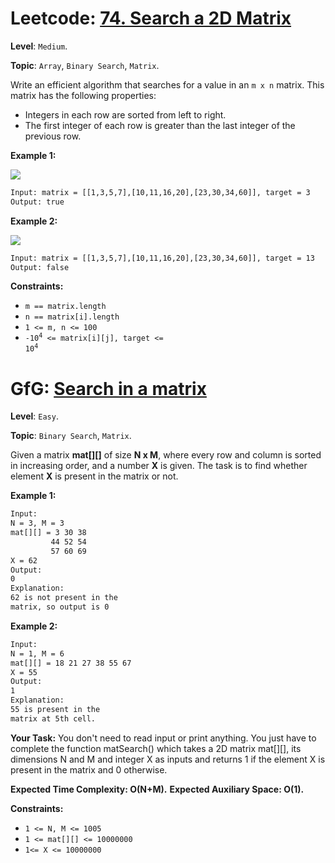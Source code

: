 # Leetcode: [74. Search a 2D Matrix](https://leetcode.com/problems/search-a-2d-matrix/)

**Level**: `Medium`.

**Topic**: `Array`, `Binary Search`, `Matrix`.

Write an efficient algorithm that searches for a value in an `m x n` matrix. This matrix has the following properties:

- Integers in each row are sorted from left to right.
- The first integer of each row is greater than the last integer of the previous row.

**Example 1:**

![](https://assets.leetcode.com/uploads/2020/10/05/mat.jpg)

```txt
Input: matrix = [[1,3,5,7],[10,11,16,20],[23,30,34,60]], target = 3
Output: true
```

**Example 2:**

![](https://assets.leetcode.com/uploads/2020/10/05/mat2.jpg)

```txt
Input: matrix = [[1,3,5,7],[10,11,16,20],[23,30,34,60]], target = 13
Output: false
```

**Constraints:**

- `m == matrix.length`
- `n == matrix[i].length`
- `1 <= m, n <= 100`
- <code>-10<sup>4</sup> <= matrix[i][j], target <= 10<sup>4</sup></code>

# GfG: [Search in a matrix](https://practice.geeksforgeeks.org/problems/search-in-a-matrix17201720/1)

**Level**: `Easy`.

**Topic**: `Binary Search`, `Matrix`.

Given a matrix **mat[][]** of size **N x M**, where every row and column is sorted in increasing order, and a number **X** is given. The task is to find whether element **X** is present in the matrix or not.

**Example 1:**

```txt
Input:
N = 3, M = 3
mat[][] = 3 30 38
         44 52 54
         57 60 69
X = 62
Output:
0
Explanation:
62 is not present in the
matrix, so output is 0
```

**Example 2:**

```txt
Input:
N = 1, M = 6
mat[][] = 18 21 27 38 55 67
X = 55
Output:
1
Explanation:
55 is present in the
matrix at 5th cell.
```

**Your Task:**
You don't need to read input or print anything. You just have to complete the function matSearch() which takes a 2D matrix mat[][], its dimensions N and M and integer X as inputs and returns 1 if the element X is present in the matrix and 0 otherwise.

**Expected Time Complexity: O(N+M).**
**Expected Auxiliary Space: O(1).**

**Constraints:**

- `1 <= N, M <= 1005`
- `1 <= mat[][] <= 10000000`
- `1<= X <= 10000000`
